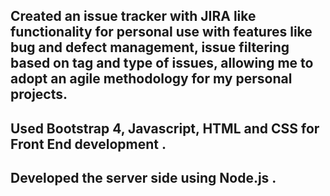 ## Created an issue tracker with JIRA like functionality for personal use with features like bug and defect management, issue filtering based on tag and type of issues, allowing me to adopt an agile methodology for my personal projects.

## Used Bootstrap 4, Javascript, HTML and CSS for Front End development .

## Developed the server side using Node.js .
